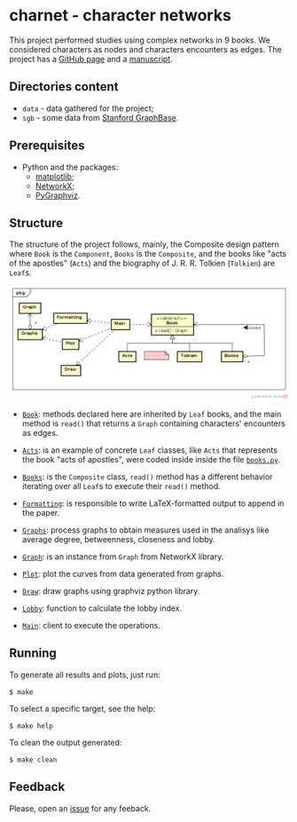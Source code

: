 # charnet - character networks

This project performed studies using complex networks in 9 books. We considered
 characters as nodes and characters encounters as edges. The project
 has a [GitHub page](https://ajholanda.github.io/charnet/) and a
 [manuscript](https://arxiv.org/abs/1704.08197).

## Directories content

* `data` - data gathered for the project;
* `sgb` - some data from [Stanford GraphBase](http://www-cs-faculty.stanford.edu/~uno/sgb.html).

## Prerequisites

* Python and the packages:
  * [matplotlib](https://matplotlib.org/);
  * [NetworkX](https://networkx.github.io/);
  * [PyGraphviz](https://pygraphviz.github.io/).

## Structure

The structure of the project follows, mainly, the Composite design
pattern where `Book` is the `Component`, `Books` is the `Composite`,
and the books like "acts of the apostles" (`Acts`) and the biography
of J. R. R. Tolkien (`Tolkien`) are `Leaf`s.
 
![UML class diagram](dia.png)

- [`Book`](books.py): methods declared here are inherited by `Leaf`
  books, and the main method is `read()` that returns a `Graph`
  containing characters' encounters as edges.

- [`Acts`](books.py): is an example of concrete `Leaf` classes, like
  `Acts` that represents the book "acts of apostles", were coded
  inside inside the file [`books.py`](books.py).

- [`Books`](books.py): is the `Composite` class, `read()` method has a
  different behavior iterating over all `Leaf`s to execute their
  `read()` method.

- [`Formatting`](formatting.py): is responsible to write
  LaTeX-formatted output to append in the paper.

- [`Graphs`](graphs.py): process graphs to obtain measures used in the
  analisys like average degree, betweenness, closeness and lobby.

- [`Graph`](https://networkx.github.io/documentation/stable/reference/classes/graph.html):
  is an instance from `Graph` from NetworkX library.

- [`Plot`](plot.py): plot the curves from data generated from
  graphs.

- [`Draw`](draw.py): draw graphs using graphviz python library.

- [`Lobby`](lobby.py): function to calculate the lobby index.

- [`Main`](__main__.py): client to execute the operations.

## Running

To generate all results and plots, just run:

````
$ make
````

To select a specific target, see the help:

````
$ make help
````

To clean the output generated:

````
$ make clean
````

## Feedback

Please, open an [issue](https://github.com/ajholanda/charnet/issues) for any feeback.

